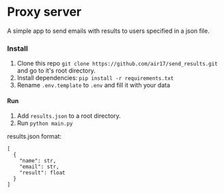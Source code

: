 # Proxy server
A simple app to send emails with results to users specified in a json file.

### Install
1. Clone this repo `git clone https://github.com/air17/send_results.git` and go to it's root directory.
2. Install dependencies: `pip install -r requirements.txt`
3. Rename `.env.template` to `.env` and fill it with your data

#### Run
1. Add `results.json` to a root directory.
2. Run  `python main.py`

results.json format:
```
[
  {
    "name": str,
    "email": str,
    "result": float
  }
]
```
